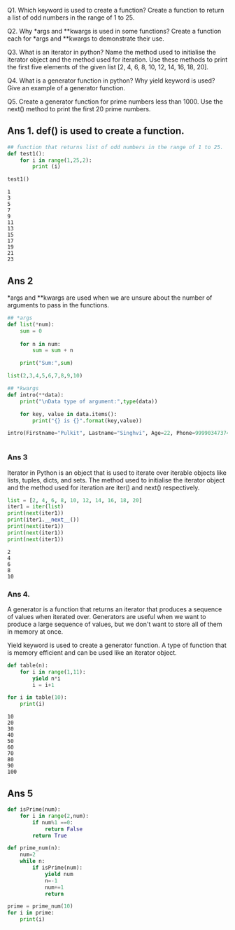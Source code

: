 Q1. Which keyword is used to create a function? Create a function to return a list of odd numbers in the
range of 1 to 25.

Q2. Why *args and **kwargs is used in some functions? Create a function each for *args and **kwargs to
demonstrate their use.

Q3. What is an iterator in python? Name the method used to initialise the iterator object and the method
used for iteration. Use these methods to print the first five elements of the given list [2, 4, 6, 8, 10, 12, 14, 16,
18, 20].

Q4. What is a generator function in python? Why yield keyword is used? Give an example of a generator
function.

Q5. Create a generator function for prime numbers less than 1000. Use the next() method to print the
first 20 prime numbers.

## Ans 1. def() is used to create a function.


```python
## function that returns list of odd numbers in the range of 1 to 25. 
def test1():
    for i in range(1,25,2):
        print (i)
```


```python
test1()
```

    1
    3
    5
    7
    9
    11
    13
    15
    17
    19
    21
    23


## Ans 2
*args and **kwargs are used when we are unsure about the number of arguments to pass in the functions.



```python
## *args
def list(*num):
    sum = 0
    
    for n in num:
        sum = sum + n

    print("Sum:",sum)
```


```python
list(2,3,4,5,6,7,8,9,10)
```


```python
## *kwargs
def intro(**data):
    print("\nData type of argument:",type(data))

    for key, value in data.items():
        print("{} is {}".format(key,value))
```


```python
intro(Firstname="Pulkit", Lastname="Singhvi", Age=22, Phone=99990347374)
```


```python

```

### Ans 3
Iterator in Python is an object that is used to iterate over iterable objects like lists, tuples, dicts, and sets. 
The method used to initialise the iterator object and the method used for iteration are iter() and next() respectively.



```python
list = [2, 4, 6, 8, 10, 12, 14, 16, 18, 20]
iter1 = iter(list)
print(next(iter1))
print(iter1.__next__())
print(next(iter1))
print(next(iter1))
print(next(iter1))

```

    2
    4
    6
    8
    10


### Ans 4.
A generator is a function that returns an iterator that produces a sequence of values when iterated over.
Generators are useful when we want to produce a large sequence of values, but we don't want to store all of them in memory at once.

Yield keyword is used to create a generator function. A type of function that is memory efficient and can be used like an iterator object.


```python
def table(n):
    for i in range(1,11):
        yield n*i
        i = i+1        

```


```python
for i in table(10):
    print(i)
```

    10
    20
    30
    40
    50
    60
    70
    80
    90
    100


## Ans 5


```python
def isPrime(num):
    for i in range(2,num):
        if num%1 ==0:
            return False
        return True
```


```python
def prime_num(n):
    num=2
    while n:
        if isPrime(num):
            yield num
            n=-1
            num+=1
            return
```


```python
prime = prime_num(10)
for i in prime:
    print(i)
```


```python

```

